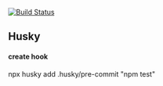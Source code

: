 
[![Build Status](https://www.travis-ci.com/bruno-bert/ts-node-api-boilerplate.svg?branch=master)](https://www.travis-ci.com/bruno-bert/ts-node-api-boilerplate)

## Husky 

#### create hook
npx husky add .husky/pre-commit "npm test"